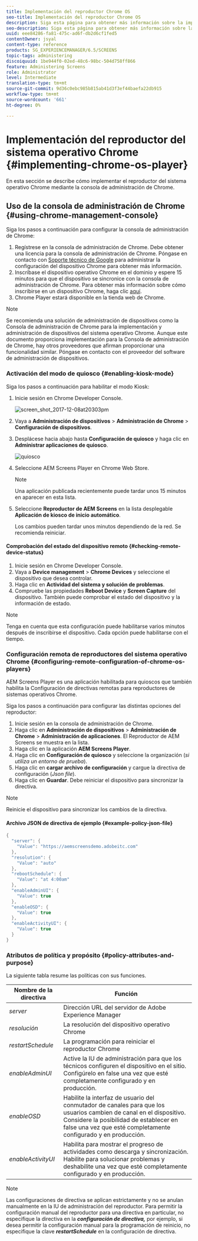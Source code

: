 ```yaml
---
title: Implementación del reproductor Chrome OS
seo-title: Implementación del reproductor Chrome OS
description: Siga esta página para obtener más información sobre la implementación del reproductor del sistema operativo Chrome mediante la consola de administración de Chrome.
seo-description: Siga esta página para obtener más información sobre la implementación del reproductor del sistema operativo Chrome mediante la consola de administración de Chrome.
uuid: eee84286-fa81-475c-ad6f-db2d6cf1fed5
contentOwner: jsyal
content-type: reference
products: SG_EXPERIENCEMANAGER/6.5/SCREENS
topic-tags: administering
discoiquuid: 1be944f0-02ed-48c6-98bc-504d758ff866
feature: Administering Screens
role: Administrator
level: Intermediate
translation-type: tm+mt
source-git-commit: 9d36c0ebc985b815ab41d3f3ef44baefa22db915
workflow-type: tm+mt
source-wordcount: '661'
ht-degree: 0%

---
```



# Implementación del reproductor del sistema operativo Chrome {#implementing-chrome-os-player}

En esta sección se describe cómo implementar el reproductor del sistema operativo Chrome mediante la consola de administración de Chrome.

## Uso de la consola de administración de Chrome {#using-chrome-management-console}

Siga los pasos a continuación para configurar la consola de administración de Chrome:

1. Regístrese en la consola de administración de Chrome. Debe obtener una licencia para la consola de administración de Chrome. Póngase en contacto con [Soporte técnico de Google](https://support.google.com/chrome/a/answer/1375678?hl=en&amp;ref_topic=2935995) para administrar la configuración del dispositivo Chrome para obtener más información.
1. Inscríbase el dispositivo operativo Chrome en el dominio y espere 15 minutos para que el dispositivo se sincronice con la consola de administración de Chrome. Para obtener más información sobre cómo inscribirse en un dispositivo Chrome, haga clic [aquí](https://support.google.com/chrome/a/answer/1360534?hl=en).
1. Chrome Player estará disponible en la tienda web de Chrome.

>[!NOTE]
>
>Se recomienda una solución de administración de dispositivos como la Consola de administración de Chrome para la implementación y administración de dispositivos del sistema operativo Chrome. Aunque este documento proporciona implementación para la Consola de administración de Chrome, hay otros proveedores que afirman proporcionar una funcionalidad similar. Póngase en contacto con el proveedor del software de administración de dispositivos.

### Activación del modo de quiosco {#enabling-kiosk-mode}

Siga los pasos a continuación para habilitar el modo Kiosk:

1. Inicie sesión en Chrome Developer Console.

   ![screen_shot_2017-12-08at20303pm](assets/screen_shot_2017-12-08at20303pm.png)

1. Vaya a **Administración de dispositivos** > **Administración de Chrome** > **Configuración de dispositivos**.
1. Desplácese hacia abajo hasta **Configuración de quiosco** y haga clic en **Administrar aplicaciones de quiosco**.

   ![quiosco](assets/kiosk.png)

1. Seleccione AEM Screens Player en Chrome Web Store.

   >[!NOTE]
   >
   >Una aplicación publicada recientemente puede tardar unos 15 minutos en aparecer en esta lista.

1. Seleccione **Reproductor de AEM Screens** en la lista desplegable **Aplicación de kiosco de inicio automático**.

   Los cambios pueden tardar unos minutos dependiendo de la red. Se recomienda reiniciar.

#### Comprobación del estado del dispositivo remoto {#checking-remote-device-status}

1. Inicie sesión en Chrome Developer Console.
1. Vaya a **Device management** > **Chrome Devices** y seleccione el dispositivo que desea controlar.
1. Haga clic en **Actividad del sistema y solución de problemas**.
1. Compruebe las propiedades **Reboot Device** y **Screen Capture** del dispositivo. También puede comprobar el estado del dispositivo y la información de estado.

>[!NOTE]
>
>Tenga en cuenta que esta configuración puede habilitarse varios minutos después de inscribirse el dispositivo. Cada opción puede habilitarse con el tiempo.

### Configuración remota de reproductores del sistema operativo Chrome {#configuring-remote-configuration-of-chrome-os-players}

AEM Screens Player es una aplicación habilitada para quioscos que también habilita la Configuración de directivas remotas para reproductores de sistemas operativos Chrome.

Siga los pasos a continuación para configurar las distintas opciones del reproductor:

1. Inicie sesión en la consola de administración de Chrome.
1. Haga clic en **Administración de dispositivos** > **Administración de Chrome** > **Administración de aplicaciones**. El Reproductor de AEM Screens se muestra en la lista.
1. Haga clic en la aplicación **AEM Screens Player**.
1. Haga clic en **Configuración de quiosco** y seleccione la organización (*si utiliza un entorno de prueba*).
1. Haga clic en **cargar archivo de configuración** y cargue la directiva de configuración (*Json file*).
1. Haga clic en **Guardar**. Debe reiniciar el dispositivo para sincronizar la directiva.

>[!NOTE]
>
>Reinicie el dispositivo para sincronizar los cambios de la directiva.

#### Archivo JSON de directiva de ejemplo {#example-policy-json-file}

```java
{
  "server": {
    "Value": "https://aemscreensdemo.adobeitc.com"
  },
  "resolution": {
    "Value": "auto"
  },
  "rebootSchedule": {
    "Value": "at 4:00am"
  },
  "enableAdminUI": {
    "Value": true
  },
  "enableOSD": {
    "Value": true
  },
  "enableActivityUI": {
    "Value": true
  }
}
```

### Atributos de política y propósito {#policy-attributes-and-purpose}

La siguiente tabla resume las políticas con sus funciones.

| **Nombre de la directiva** | **Función** |
|---|---|
| *server* | Dirección URL del servidor de Adobe Experience Manager |
| *resolución* | La resolución del dispositivo operativo Chrome |
| *restartSchedule* | La programación para reiniciar el reproductor Chrome |
| *enableAdminUI* | Active la IU de administración para que los técnicos configuren el dispositivo en el sitio. Configúrelo en false una vez que esté completamente configurado y en producción. |
| *enableOSD* | Habilite la interfaz de usuario del conmutador de canales para que los usuarios cambien de canal en el dispositivo. Considere la posibilidad de establecer en false una vez que esté completamente configurado y en producción. |
| *enableActivityUI* | Habilita para mostrar el progreso de actividades como descarga y sincronización. Habilite para solucionar problemas y deshabilite una vez que esté completamente configurado y en producción. |

>[!NOTE]
>
>Las configuraciones de directiva se aplican estrictamente y no se anulan manualmente en la IU de administración del reproductor. Para permitir la configuración manual del reproductor para una directiva en particular, no especifique la directiva en la ***configuración de directiva,*** por ejemplo, si desea permitir la configuración manual para la programación de reinicio, no especifique la clave ***restartSchedule*** en la configuración de directiva.

